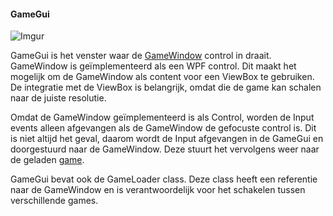 #### GameGui
![Imgur](https://i.imgur.com/jRxQReU.png)

GameGui is het venster waar de [GameWindow](https://github.com/Bloemendaal/TypTop/tree/dev/TypTop.GameWindow#gamewindow) control in draait. GameWindow is geïmplementeerd als een WPF control. Dit maakt het mogelijk om de GameWindow als content voor een ViewBox te gebruiken. De integratie met de ViewBox is belangrijk, omdat die de game kan schalen naar de juiste resolutie.

Omdat de GameWindow geïmplementeerd is als Control, worden de Input events alleen afgevangen als de GameWindow de gefocuste control is. Dit is niet altijd het geval, daarom wordt de Input afgevangen in de GameGui en doorgestuurd naar de GameWindow. Deze stuurt het vervolgens weer naar de geladen [game](https://github.com/Bloemendaal/TypTop/tree/dev/TypTop.GameEngine#game).

GameGui bevat ook de GameLoader class. Deze class heeft een referentie naar de GameWindow en is verantwoordelijk voor het schakelen tussen verschillende games.